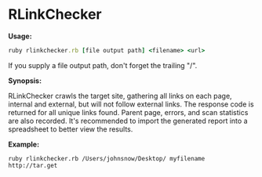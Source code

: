 RLinkChecker
============

**Usage:**
```ruby
ruby rlinkchecker.rb [file output path] <filename> <url>
```
If you supply a file output path, don't forget the trailing "/".
    
**Synopsis:**

  RLinkChecker crawls the target site, gathering all links on each page, internal and external,
  but will not follow external links. The response code is returned for all unique links found.
  Parent page, errors, and scan statistics are also recorded. It's recommended to import the
  generated report into a spreadsheet to better view the results.

**Example:**
```
ruby rlinkchecker.rb /Users/johnsnow/Desktop/ myfilename http://tar.get
```
